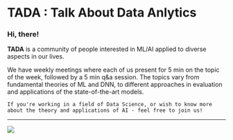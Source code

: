 # TADA : Talk About Data Anlytics

### Hi, there!
**TADA** is a community of people interested in ML/AI applied to diverse aspects in our lives. 

We have weekly meetings where each of us present for 5 min on the topic of the week, followed by a 5 min q&a session. The topics vary from fundamental theories of ML and DNN, to different approaches in evaluation and applications of the state-of-the-art models.


```If you're working in a field of Data Science, or wish to know more about the theory and applications of AI - feel free to join us!```


---

<img src=/tada-logos2.jpeg />
